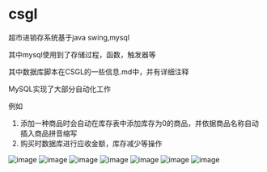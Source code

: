 # csgl
超市进销存系统基于java swing,mysql

其中mysql使用到了存储过程，函数，触发器等

其中数据库脚本在CSGL的一些信息.md中，并有详细注释

MySQL实现了大部分自动化工作

例如
1. 添加一种商品时会自动在库存表中添加库存为0的商品，并依据商品名称自动插入商品拼音缩写
2. 购买时数据库进行应收金额，库存减少等操作


![image](csgl/imgs/1.png)
![image](csgl/imgs/2.png)
![image](csgl/imgs/3.png)
![image](csgl/imgs/4.png)
![image](csgl/imgs/5.png)
![image](csgl/imgs/6.png)
![image](csgl/imgs/7.png)

